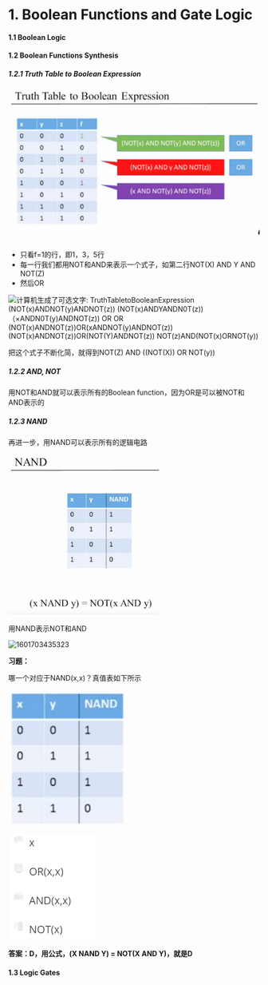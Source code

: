# 1. Boolean Functions and Gate Logic

#### 1.1 Boolean Logic

#### 1.2 Boolean Functions Synthesis

##### 1.2.1 Truth Table to Boolean Expression

<img src="https://raw.githubusercontent.com/ZhouMeng1998/computer-science-notes/main/IMG/image-20201003094317907.png" alt="image-20201003094317907" style="zoom:200%;" />

- 只看f=1的行，即1，3，5行
- 每一行我们都用NOT和AND来表示一个式子，如第二行NOT(X) AND Y AND NOT(Z)
- 然后OR

![计算机生成了可选文字: TruthTabletoBooleanExpression (NOT(x)ANDNOT(y)ANDNOT(z)) (NOT(x)ANDYANDN0T(z)) （×ANDN0T(y)ANDNOT(z)) OR OR (NOT(x)ANDNOT(z))OR(xANDNOT(y)ANDNOT(z)) (NOT(x)ANDNOT(z))OR(NOT(Y)ANDNOT(z)) NOT(z)AND(NOT(x)ORNOT(y))](C:\Users\Philip\Desktop\Courses\笔记\cs-notes\computer-science-notes\IMG\clip_image001.png)

把这个式子不断化简，就得到NOT(Z) AND ((NOT(X)) OR NOT(y))

##### 1.2.2 AND, NOT

用NOT和AND就可以表示所有的Boolean function，因为OR是可以被NOT和AND表示的

##### 1.2.3 NAND

再进一步，用NAND可以表示所有的逻辑电路



![1601702798851](https://raw.githubusercontent.com/ZhouMeng1998/computer-science-notes/main/IMG/202010/03/132640-519150.png)

用NAND表示NOT和AND

![1601703435323](C:\Users\Philip\AppData\Roaming\Typora\typora-user-images\1601703435323.png)

**习题：**

哪一个对应于NAND(x,x)？真值表如下所示

![1601703156358](https://raw.githubusercontent.com/ZhouMeng1998/computer-science-notes/main/IMG/202010/03/133237-517953.png)

![1601703278135](https://raw.githubusercontent.com/ZhouMeng1998/computer-science-notes/main/IMG/202010/03/133438-714350.png)

**答案：D，用公式，(X NAND Y) = NOT(X AND Y)，就是D**

#### 1.3 Logic Gates

